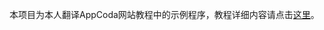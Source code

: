 本项目为本人翻译AppCoda网站教程中的示例程序，教程详细内容请点击[这里](http://wxgbridgeq.github.io/blog/2015/06/19/uiscrollview-tutorial/)。
